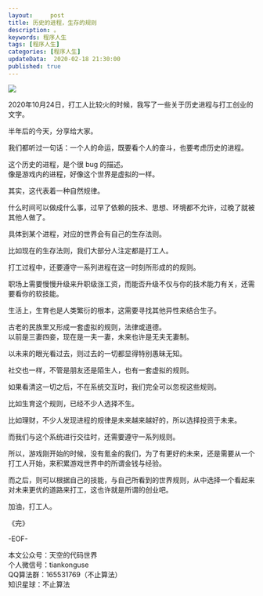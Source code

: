 ```yaml
---   
layout:     post  
title: 历史的进程，生存的规则  
description: 。   
keywords: 程序人生  
tags: [程序人生]    
categories: [程序人生]  
updateData:  2020-02-18 21:30:00  
published: true  
---  
```



![](http://res.tiankonguse.com/images/2021/03/15/001.jpg)  


2020年10月24日，打工人比较火的时候，我写了一些关于历史进程与打工创业的文字。  


半年后的今天，分享给大家。  


我们都听过一句话：一个人的命运，既要看个人的奋斗，也要考虑历史的进程。  


这个历史的进程，是个很 bug 的描述。  
像是游戏内的进程，好像这个世界是虚拟的一样。  


其实，这代表着一种自然规律。  


什么时间可以做成什么事，过早了依赖的技术、思想、环境都不允许，过晚了就被其他人做了。  


具体到某个进程，对应的世界会有自己的生存法则。  


比如现在的生存法则，我们大部分人注定都是打工人。  


打工过程中，还要遵守一系列进程在这一时刻所形成的的规则。  


职场上需要慢慢升级来升职级涨工资，而能否升级不仅与你的技术能力有关，还需要看你的软技能。  


生活上，生育也是人类繁衍的根本，这需要寻找其他异性来结合生子。  


古老的民族里又形成一套虚拟的规则，法律或道德。  
以前是三妻四妾，现在是一夫一妻，未来也许是无夫无妻制。  


以未来的眼光看过去，则过去的一切都显得特别愚昧无知。  


社交也一样，不管是朋友还是陌生人，也有一套虚拟的规则。  


如果看清这一切之后，不在系统交互时，我们完全可以忽视这些规则。  


比如生育这个规则，已经不少人选择不生。  


比如理财，不少人发现进程的规律是未来越来越好的，所以选择投资于未来。  


而我们与这个系统进行交往时，还需要遵守一系列规则。  


所以，游戏刚开始的时候，没有氪金的我们，为了有更好的未来，还是需要从一个打工人开始，来积累游戏世界中的所谓金钱与经验。  


而之后，则可以根据自己的技能，与自己所看到的世界规则，从中选择一个看起来对未来更优的道路来打工，这也许就是所谓的创业吧。  


加油，打工人。  


《完》  


-EOF-  



本文公众号：天空的代码世界  
个人微信号：tiankonguse  
QQ算法群：165531769（不止算法）  
知识星球：不止算法  

